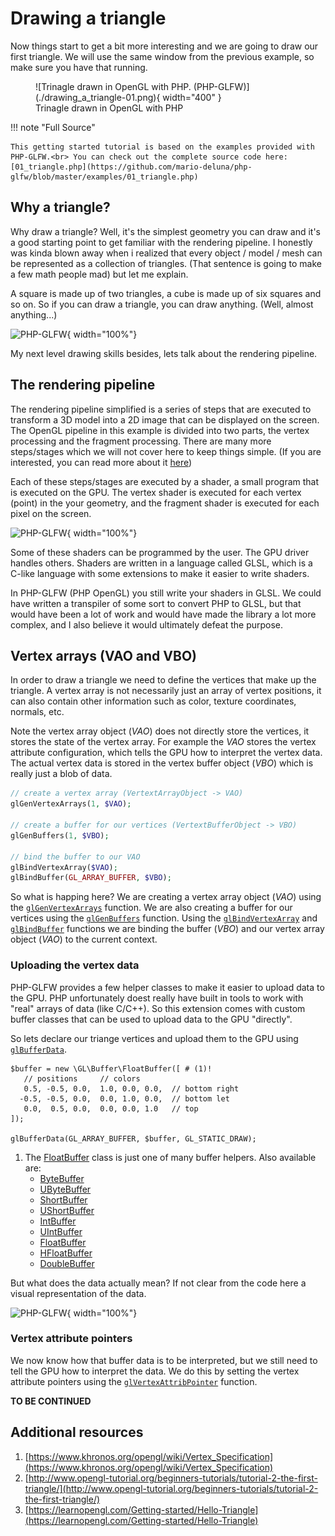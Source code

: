 # Drawing a triangle

Now things start to get a bit more interesting and we are going to draw our first triangle. We will use the same window from the previous example, so make sure you have that running.

<figure markdown>
  ![Trinagle drawn in OpenGL with PHP. (PHP-GLFW)](./drawing_a_triangle-01.png){ width="400" }
  <figcaption>Trinagle drawn in OpenGL with PHP</figcaption>
</figure>

!!! note "Full Source"

    This getting started tutorial is based on the examples provided with PHP-GLFW.<br> You can check out the complete source code here: [01_triangle.php](https://github.com/mario-deluna/php-glfw/blob/master/examples/01_triangle.php)


## Why a triangle?

Why draw a triangle? Well, it's the simplest geometry you can draw and it's a good starting point to get familiar with the rendering pipeline.
I honestly was kinda blown away when i realized that every object / model / mesh can be represented as a collection of triangles. (That sentence is going to make a few math people mad) but let me explain.

A square is made up of two triangles, a cube is made up of six squares and so on. So if you can draw a triangle, you can draw anything. (Well, almost anything...)

![PHP-GLFW](./../docs-assets/php-glfw/getting_started/triangles.png){ width="100%"}

My next level drawing skills besides, lets talk about the rendering pipeline.

## The rendering pipeline

The rendering pipeline simplified is a series of steps that are executed to transform a 3D model into a 2D image that can be displayed on the screen. The OpenGL pipeline in this example is divided into two parts, the vertex processing and the fragment processing. There are many more steps/stages which we will not cover here to keep things simple. (If you are interested, you can read more about it [here](https://www.khronos.org/opengl/wiki/Rendering_Pipeline_Overview))

Each of these steps/stages are executed by a shader, a small program that is executed on the GPU. The vertex shader is executed for each vertex (point) in the your geometry, and the fragment shader is executed for each pixel on the screen.

![PHP-GLFW](./../docs-assets/php-glfw/getting_started/basic_pipeline.png){ width="100%"}

Some of these shaders can be programmed by the user. The GPU driver handles others. Shaders are written in a language called GLSL, which is a C-like language with some extensions to make it easier to write shaders.

In PHP-GLFW (PHP OpenGL) you still write your shaders in GLSL. We could have written a transpiler of some sort to convert PHP to GLSL, but that would have been a lot of work and would have made the library a lot more complex, and I also believe it would ultimately defeat the purpose. 

## Vertex arrays (VAO and VBO)

In order to draw a triangle we need to define the vertices that make up the triangle. A vertex array is not necessarily just an array of vertex positions, it can also contain other information such as color, texture coordinates, normals, etc. 

Note the vertex array object (_VAO_) does not directly store the vertices, it stores the state of the vertex array. For example the _VAO_ stores the vertex attribute configuration, which tells the GPU how to interpret the vertex data. The actual vertex data is stored in the vertex buffer object (_VBO_) which is really just a blob of data.

```php
// create a vertex array (VertextArrayObject -> VAO)
glGenVertexArrays(1, $VAO);

// create a buffer for our vertices (VertextBufferObject -> VBO)
glGenBuffers(1, $VBO);

// bind the buffer to our VAO 
glBindVertexArray($VAO);
glBindBuffer(GL_ARRAY_BUFFER, $VBO);
```

So what is happing here? We are creating a vertex array object (_VAO_) using the [`glGenVertexArrays`](./../API/OpenGL/glGenVertexArrays.md) function. We are also creating a buffer for our vertices using the [`glGenBuffers`](./../API/OpenGL/glGenBuffers.md) function. Using the [`glBindVertexArray`](./../API/OpenGL/glBindVertexArray.md) and [`glBindBuffer`](./../API/OpenGL/glBindBuffer.md) functions we are binding the buffer (_VBO_) and our vertex array object (_VAO_) to the current context.

### Uploading the vertex data

PHP-GLFW provides a few helper classes to make it easier to upload data to the GPU. PHP unfortunately doest really have built in tools to work with "real" arrays of data (like C/C++). So this extension comes with custom buffer classes that can be used to upload data to the GPU "directly".

So lets declare our triange vertices and upload them to the GPU using [`glBufferData`](./../API/OpenGL/glBufferData.md).

```{ .php .annotate }
$buffer = new \GL\Buffer\FloatBuffer([ # (1)!
   // positions     // colors
   0.5, -0.5, 0.0,  1.0, 0.0, 0.0,  // bottom right
  -0.5, -0.5, 0.0,  0.0, 1.0, 0.0,  // bottom let
   0.0,  0.5, 0.0,  0.0, 0.0, 1.0   // top 
]);

glBufferData(GL_ARRAY_BUFFER, $buffer, GL_STATIC_DRAW);
```

1.  The [FloatBuffer](./../API/Buffer/FloatBuffer.html) class is just one of many buffer helpers.
    Also available are:
    - [ByteBuffer](./../API/Buffer/ByteBuffer.html)
    - [UByteBuffer](./../API/Buffer/UByteBuffer.html)
    - [ShortBuffer](./../API/Buffer/ShortBuffer.html)
    - [UShortBuffer](./../API/Buffer/UShortBuffer.html)
    - [IntBuffer](./../API/Buffer/IntBuffer.html)
    - [UIntBuffer](./../API/Buffer/UIntBuffer.html)
    - [FloatBuffer](./../API/Buffer/FloatBuffer.html)
    - [HFloatBuffer](./../API/Buffer/HFloatBuffer.html)
    - [DoubleBuffer](./../API/Buffer/DoubleBuffer.html)


But what does the data actually mean? If not clear from the code here a visual representation of the data.

![PHP-GLFW](./../docs-assets/php-glfw/getting_started/colors_and_attributes.png){ width="100%"}

### Vertex attribute pointers

We now know how that buffer data is to be interpreted, but we still need to tell the GPU how to interpret the data. We do this by setting the vertex attribute pointers using the [`glVertexAttribPointer`](./../API/OpenGL/glVertexAttribPointer.md) function.


**TO BE CONTINUED**

## Additional resources 

 1. [https://www.khronos.org/opengl/wiki/Vertex_Specification](https://www.khronos.org/opengl/wiki/Vertex_Specification)
 2. [http://www.opengl-tutorial.org/beginners-tutorials/tutorial-2-the-first-triangle/](http://www.opengl-tutorial.org/beginners-tutorials/tutorial-2-the-first-triangle/)
 3. [https://learnopengl.com/Getting-started/Hello-Triangle](https://learnopengl.com/Getting-started/Hello-Triangle)
